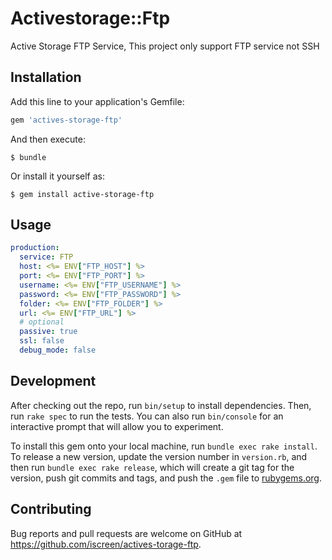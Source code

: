 # Activestorage::Ftp

Active Storage FTP Service, This project only support FTP service not SSH

## Installation

Add this line to your application's Gemfile:

```ruby
gem 'actives-storage-ftp'
```

And then execute:

    $ bundle

Or install it yourself as:

    $ gem install active-storage-ftp

## Usage

```yml
production:
  service: FTP
  host: <%= ENV["FTP_HOST"] %>
  port: <%= ENV["FTP_PORT"] %>
  username: <%= ENV["FTP_USERNAME"] %>
  password: <%= ENV["FTP_PASSWORD"] %>
  folder: <%= ENV["FTP_FOLDER"] %>
  url: <%= ENV["FTP_URL"] %>
  # optional
  passive: true
  ssl: false
  debug_mode: false
```

## Development

After checking out the repo, run `bin/setup` to install dependencies. Then, run `rake spec` to run the tests. You can also run `bin/console` for an interactive prompt that will allow you to experiment.

To install this gem onto your local machine, run `bundle exec rake install`. To release a new version, update the version number in `version.rb`, and then run `bundle exec rake release`, which will create a git tag for the version, push git commits and tags, and push the `.gem` file to [rubygems.org](https://rubygems.org).

## Contributing

Bug reports and pull requests are welcome on GitHub at https://github.com/iscreen/actives-torage-ftp.
